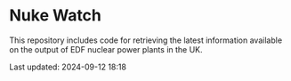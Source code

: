 # Nuke Watch

This repository includes code for retrieving the latest information available on the output of EDF nuclear power plants in the UK.

Last updated: 2024-09-12 18:18